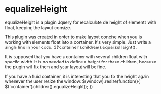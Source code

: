 equalizeHeight
==============

equalizeHeight is a plugin Jquery for recalculate de height of elements with float, keeping the layout consize.

This plugin was created in order to make layout concise when you is working with elements float into a container. It's very simple. Just write a single line in your code: $('container').children().equalizeHeight(). 

It is supposed that you have a container with several children float with specifc width. It is no needed to define a height for these children, because the plugin will fix them and your layout will be fine.

If you have a fluid container, it is interesting that you fix the height again whenever the user resize the window: 
$(window).resize(function(){
    $('container').children().equalizeHeight();
})